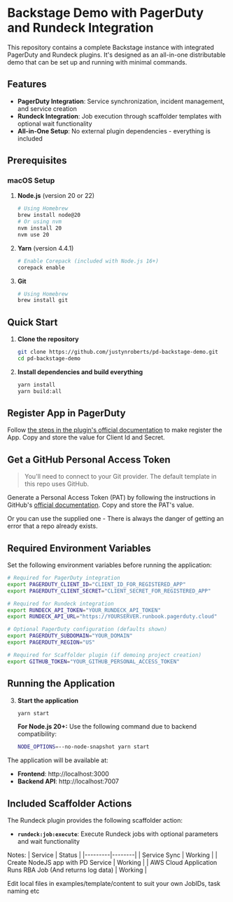 # Backstage Demo with PagerDuty and Rundeck Integration

This repository contains a complete Backstage instance with integrated PagerDuty and Rundeck plugins. It's designed as an all-in-one distributable demo that can be set up and running with minimal commands.

## Features

- **PagerDuty Integration**: Service synchronization, incident management, and service creation
- **Rundeck Integration**: Job execution through scaffolder templates with optional wait functionality
- **All-in-One Setup**: No external plugin dependencies - everything is included

## Prerequisites

### macOS Setup

1. **Node.js** (version 20 or 22)
   ```sh
   # Using Homebrew
   brew install node@20
   # Or using nvm
   nvm install 20
   nvm use 20
   ```

2. **Yarn** (version 4.4.1)
   ```sh
   # Enable Corepack (included with Node.js 16+)
   corepack enable
   ```

3. **Git**
   ```sh
   # Using Homebrew
   brew install git
   ```

## Quick Start

1. **Clone the repository**
   ```sh
   git clone https://github.com/justynroberts/pd-backstage-demo.git
   cd pd-backstage-demo
   ```

2. **Install dependencies and build everything**
   ```sh
   yarn install
   yarn build:all
   ```

## Register App in PagerDuty
Follow [the steps in the plugin's official documentation](https://pagerduty.github.io/backstage-plugin-docs/getting-started/pagerduty/#register-an-application-for-scoped-oauth-recommended) to make register the App. Copy and store the value for Client Id and Secret.

## Get a GitHub Personal Access Token

> You'll need to connect to your Git provider. The default template in this repo uses GitHub.

Generate a Personal Access Token (PAT) by following the instructions in GitHub's [official documentation](https://docs.github.com/en/github/authenticating-to-github/creating-a-personal-access-token). Copy and store the PAT's value.

Or you can use the supplied one - There is always the danger of getting an error that a repo already exists.

## Required Environment Variables

Set the following environment variables before running the application:

```sh
# Required for PagerDuty integration
export PAGERDUTY_CLIENT_ID="CLIENT_ID_FOR_REGISTERED_APP"
export PAGERDUTY_CLIENT_SECRET="CLIENT_SECRET_FOR_REGISTERED_APP"

# Required for Rundeck integration
export RUNDECK_API_TOKEN="YOUR_RUNDECK_API_TOKEN"
export RUNDECK_API_URL="https://YOURSERVER.runbook.pagerduty.cloud"

# Optional PagerDuty configuration (defaults shown)
export PAGERDUTY_SUBDOMAIN="YOUR_DOMAIN" 
export PAGERDUTY_REGION="US"

# Required for Scaffolder plugin (if demoing project creation)
export GITHUB_TOKEN="YOUR_GITHUB_PERSONAL_ACCESS_TOKEN"
```

## Running the Application

3. **Start the application**
   ```sh
   yarn start
   ```

   **For Node.js 20+:** Use the following command due to backend compatibility:
   ```sh
   NODE_OPTIONS=--no-node-snapshot yarn start
   ```

The application will be available at:
- **Frontend**: http://localhost:3000
- **Backend API**: http://localhost:7007

## Included Scaffolder Actions

The Rundeck plugin provides the following scaffolder action:

- **`rundeck:job:execute`**: Execute Rundeck jobs with optional parameters and wait functionality

Notes:
| Service | Status |
|---------|--------|
| Service Sync | Working |
| Create NodeJS app with PD Service | Working |
| AWS Cloud Application Runs RBA Job (And returns log data) | Working |

Edit local files in examples/template/content to suit your own JobIDs, task naming etc











